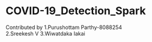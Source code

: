 # COVID-19_Detection_Spark
Contributed by 
1.Purushottam Parthy-8088254   
2.Sreekesh V
3.Wiwatdaka Iakai
